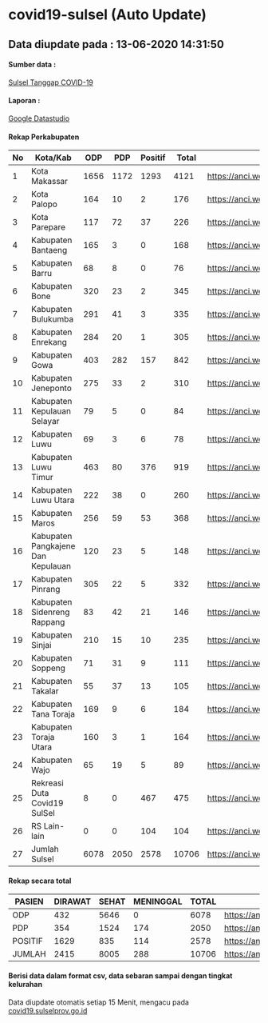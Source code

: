 
# covid19-sulsel (Auto Update)

## Data diupdate pada : 13-06-2020 14:31:50

#### Sumber data :
[Sulsel Tanggap COVID-19](https://covid19.sulselprov.go.id)

#### Laporan :
[Google Datastudio](https://datastudio.google.com/s/jythWGc1j4w)

#### Rekap Perkabupaten 
|No|Kota/Kab|ODP|PDP|Positif|Total|Link|
| --- | --- | --- | --- | --- | --- | --- |
|1|Kota Makassar|1656|1172|1293|4121|https://anci.web.id/cor/kota_makassar|
|2|Kota Palopo|164|10|2|176|https://anci.web.id/cor/kota_palopo|
|3|Kota Parepare|117|72|37|226|https://anci.web.id/cor/kota_parepare|
|4|Kabupaten Bantaeng|165|3|0|168|https://anci.web.id/cor/kabupaten_bantaeng|
|5|Kabupaten Barru|68|8|0|76|https://anci.web.id/cor/kabupaten_barru|
|6|Kabupaten Bone|320|23|2|345|https://anci.web.id/cor/kabupaten_bone|
|7|Kabupaten Bulukumba|291|41|3|335|https://anci.web.id/cor/kabupaten_bulukumba|
|8|Kabupaten Enrekang|284|20|1|305|https://anci.web.id/cor/kabupaten_enrekang|
|9|Kabupaten Gowa|403|282|157|842|https://anci.web.id/cor/kabupaten_gowa|
|10|Kabupaten Jeneponto|275|33|2|310|https://anci.web.id/cor/kabupaten_jeneponto|
|11|Kabupaten Kepulauan Selayar|79|5|0|84|https://anci.web.id/cor/kabupaten_kepulauan_selayar|
|12|Kabupaten Luwu|69|3|6|78|https://anci.web.id/cor/kabupaten_luwu|
|13|Kabupaten Luwu Timur|463|80|376|919|https://anci.web.id/cor/kabupaten_luwu_timur|
|14|Kabupaten Luwu Utara|222|38|0|260|https://anci.web.id/cor/kabupaten_luwu_utara|
|15|Kabupaten Maros|256|59|53|368|https://anci.web.id/cor/kabupaten_maros|
|16|Kabupaten Pangkajene Dan Kepulauan|120|23|5|148|https://anci.web.id/cor/kabupaten_pangkajene_dan_kepulauan|
|17|Kabupaten Pinrang|305|22|5|332|https://anci.web.id/cor/kabupaten_pinrang|
|18|Kabupaten Sidenreng Rappang|83|42|21|146|https://anci.web.id/cor/kabupaten_sidenreng_rappang|
|19|Kabupaten Sinjai|210|15|10|235|https://anci.web.id/cor/kabupaten_sinjai|
|20|Kabupaten Soppeng|71|31|9|111|https://anci.web.id/cor/kabupaten_soppeng|
|21|Kabupaten Takalar|55|37|13|105|https://anci.web.id/cor/kabupaten_takalar|
|22|Kabupaten Tana Toraja|169|9|6|184|https://anci.web.id/cor/kabupaten_tana_toraja|
|23|Kabupaten Toraja Utara|160|3|1|164|https://anci.web.id/cor/kabupaten_toraja_utara|
|24|Kabupaten Wajo|65|19|5|89|https://anci.web.id/cor/kabupaten_wajo|
|25|Rekreasi Duta Covid19 SulSel|8|0|467|475|https://anci.web.id/cor/rekreasi_duta_covid19_sulsel|
|26|RS Lain-lain|0|0|104|104|https://anci.web.id/cor/rs_lain-lain|
|27|Jumlah Sulsel|6078|2050|2578|10706|https://anci.web.id/cor/jumlah_sulsel|

#### Rekap secara total

| PASIEN | DIRAWAT | SEHAT | MENINGGAL | TOTAL | LINK |
| ---- | -------- | ---- | ---- |  ---- | ---- |
| ODP | 432 | 5646 | 0 | 6078 | https://anci.web.id/cor/odp_detail.html |
| PDP | 354 | 1524 | 174 | 2050 | https://anci.web.id/cor/pdp_detail.html |
| POSITIF | 1629 | 835 | 114 | 2578 | https://anci.web.id/cor/positif_detail.html |
| JUMLAH | 2415 | 8005 | 288 | 10706 | https://anci.web.id/cor/jumlah_sulsel/ |

 
#### Berisi data dalam format csv, data sebaran sampai dengan tingkat kelurahan

Data diupdate otomatis setiap 15 Menit, mengacu pada [covid19.sulselprov.go.id](https://covid19.sulselprov.go.id)

